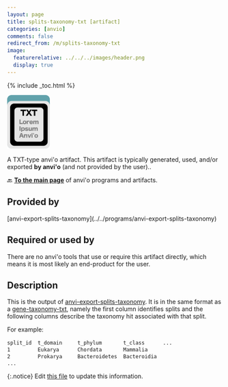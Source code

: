```yaml
---
layout: page
title: splits-taxonomy-txt [artifact]
categories: [anvio]
comments: false
redirect_from: /m/splits-taxonomy-txt
image:
  featurerelative: ../../../images/header.png
  display: true
---
```



{% include _toc.html %}


<img src="../../images/icons/TXT.png" alt="TXT" style="width:100px; border:none" />

A TXT-type anvi'o artifact. This artifact is typically generated, used, and/or exported **by anvi'o** (and not provided by the user)..

🔙 **[To the main page](../../)** of anvi'o programs and artifacts.

## Provided by


<p style="text-align: left" markdown="1"><span class="artifact-p">[anvi-export-splits-taxonomy](../../programs/anvi-export-splits-taxonomy)</span></p>


## Required or used by


There are no anvi'o tools that use or require this artifact directly, which means it is most likely an end-product for the user.


## Description

This is the output of <span class="artifact-n">[anvi-export-splits-taxonomy](/software/anvio/help/main/programs/anvi-export-splits-taxonomy)</span>. It is in the same format as a <span class="artifact-n">[gene-taxonomy-txt](/software/anvio/help/main/artifacts/gene-taxonomy-txt)</span>, namely the first column identifies splits and the following columns describe the taxonomy hit associated with that split. 

For example:

    split_id  t_domain     t_phylum       t_class      ...
    1         Eukarya      Chordata       Mammalia
    2         Prokarya     Bacteroidetes  Bacteroidia
    ...



{:.notice}
Edit [this file](https://github.com/merenlab/anvio/tree/master/anvio/docs/artifacts/splits-taxonomy-txt.md) to update this information.

